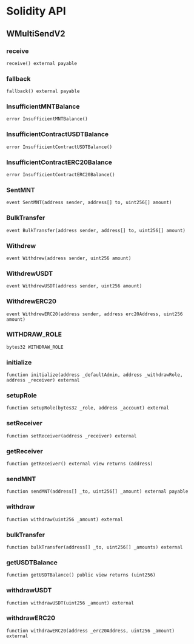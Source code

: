 # Solidity API

## WMultiSendV2

### receive

```solidity
receive() external payable
```

### fallback

```solidity
fallback() external payable
```

### InsufficientMNTBalance

```solidity
error InsufficientMNTBalance()
```

### InsufficientContractUSDTBalance

```solidity
error InsufficientContractUSDTBalance()
```

### InsufficientContractERC20Balance

```solidity
error InsufficientContractERC20Balance()
```

### SentMNT

```solidity
event SentMNT(address sender, address[] to, uint256[] amount)
```

### BulkTransfer

```solidity
event BulkTransfer(address sender, address[] to, uint256[] amount)
```

### Withdrew

```solidity
event Withdrew(address sender, uint256 amount)
```

### WithdrewUSDT

```solidity
event WithdrewUSDT(address sender, uint256 amount)
```

### WithdrewERC20

```solidity
event WithdrewERC20(address sender, address erc20Address, uint256 amount)
```

### WITHDRAW_ROLE

```solidity
bytes32 WITHDRAW_ROLE
```

### initialize

```solidity
function initialize(address _defaultAdmin, address _withdrawRole, address _receiver) external
```

### setupRole

```solidity
function setupRole(bytes32 _role, address _account) external
```

### setReceiver

```solidity
function setReceiver(address _receiver) external
```

### getReceiver

```solidity
function getReceiver() external view returns (address)
```

### sendMNT

```solidity
function sendMNT(address[] _to, uint256[] _amount) external payable
```

### withdraw

```solidity
function withdraw(uint256 _amount) external
```

### bulkTransfer

```solidity
function bulkTransfer(address[] _to, uint256[] _amounts) external
```

### getUSDTBalance

```solidity
function getUSDTBalance() public view returns (uint256)
```

### withdrawUSDT

```solidity
function withdrawUSDT(uint256 _amount) external
```

### withdrawERC20

```solidity
function withdrawERC20(address _erc20Address, uint256 _amount) external
```

